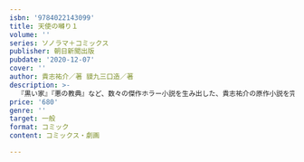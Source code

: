 ```yaml
---
isbn: '9784022143099'
title: 天使の囀り１
volume: ''
series: ソノラマ＋コミックス
publisher: 朝日新聞出版
pubdate: '2020-12-07'
cover: ''
author: 貴志祐介／著 貘九三口造／著
description: >-
  『黒い家』『悪の教典』など、数々の傑作ホラー小説を生み出した、貴志祐介の原作小説を完全コミカライズ。アマゾンから帰国した男が死の間際に残した「天使の囀りが聞こえる」という言葉。天使の囀りの恐ろしい真実とは!?
price: '680'
genre: ''
target: 一般
format: コミック
content: コミックス・劇画

---
```

